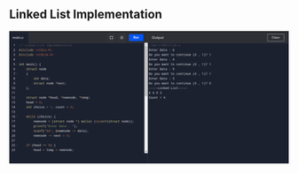 ## Linked List Implementation

<img src = "https://github.com/adarsh-2425/DSA/blob/main/Linked%20List/Linked%20List%20Implementation/Linked%20list%20implementation.png">
